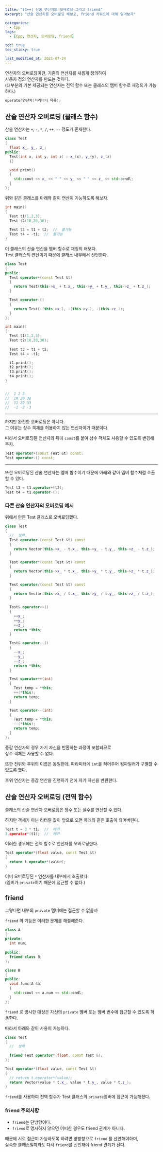 ```yaml
---
title: "[C++] 산술 연산자의 오버로딩 그리고 friend"
excerpt: "산술 연산자를 오버로딩 해보고, friend 키워드에 대해 알아보자"

categories:
  - Cpp
tags:
  - [Cpp, 연산자, 오버로딩, friend]

toc: true
toc_sticky: true

last_modified_at: 2021-07-24
---
```


연산자의 오버로딩이란, 기존의 연산자를 새롭게 정의하여   
사용자 정의 연산자를 만드는 것이다.   
(대부분의 기본 제공되는 연산자는 전역 함수 또는 클래스의 멤버 함수로 재정의가 가능하다.)

```cpp
operator연산자(파라미터 목록);
```

## 산술 연산자 오버로딩 (클래스 함수)

산술 연산자는 `+`, `-`, `*`, `/`, `++`, `--` 정도가 존재한다.

```cpp
class Test
{
  float x_, y_, z_;
public:
  Test(int x, int y, int z) : x_(x), y_(y), z_(z)
  {}

  void print()
  {
    std::cout << x_ << " " << y_ << " " << z_ << std::endl;
  }
};
```

위와 같은 클래스를 아래와 같이 연산이 가능하도록 해보자.

```cpp
int main()
{
  Test t1(1,2,3);
  Test t2(10,20,30);
  
  Test t3 = t1 + t2;  //  불가능
  Test t4 = -t1;  //  불가능
}
```

이 클래스의 산술 연산을 멤버 함수로 재정의 해보자.   
Test 클래스의 연산이기 때문에 클래스 내부에서 선언한다.

```cpp
class Test
{
public:
  Test operator+(const Test &t)
  {
    return Test(this->x_ + t.x_, this->y_ + t.y_, this->z_ + t.z_);
  }

  Test operator-()
  {
    return Test(-(this->x_), -(this->y_), -(this->z_));
  }
};

int main()
{
  Test t1(1,2,3);
  Test t2(10,20,30);
  
  Test t3 = t1 + t2;
  Test t4 = -t1;

  t1.print();
  t2.print();
  t3.print();
  t4.print();
}


//  1 2 3
//  10 20 30
//  11 22 33
//  -1 -2 -3
```

___

하지만 완전한 오버로딩은 아니다.   
그 이유는 상수 객체를 허용하지 않는 연산자이기 때문이다.   

따라서 오버로딩된 연산자의 뒤에 `const`를 붙여 상수 객체도 사용할 수 있도록 변경해주자.

```cpp
Test operator+(const Test &t) const;
Test operator-() const;
```

___

또한 오버로딩된 산술 연산자는 멤버 함수이기 때문에 아래와 같이 멤버 함수처럼 호출할 수 있다.

```cpp
Test t3 = t1.operator+(t2);
Test t4 = t1.operator-();
```

### 다른 산술 연산자의 오버로딩 예시

위에서 만든 Test 클래스로 오버로딩했다.

```cpp
class Test
{
  //  생략
  Test operator-(const Test &t) const
  {
    return Vector(this->x_ - t.x_, this->y_ - t.y_, this->z_ - t.z_);
  }

  Test operator*(const Test &t) const
  {
    return Vector(this->x_ * t.x_, this->y_ * t.y_, this->z_ * t.z_);
  }

  Test operator/(const Test &t) const
  {
    return Vector(this->x_ / t.x_, this->y_ / t.y_, this->z_ / t.z_);
  }
  
  Test& operator++()
  {
    ++x_;
    ++y_;
    ++z_;
    return *this;
  }

  Test& operator--()
  {
    --x_;
    --y_;
    --z_;
    return *this;
  }

  Test operator++(int)
  {
    Test temp = *this;
    ++(*this);
    return temp;
  }

  Test operator--(int)
  {
    Test temp = *this;
    --(*this);
    return temp;
  }
};
```

증감 연산자의 경우 자기 자신을 반환하는 과정이 포함되므로   
상수 객체는 사용할 수 없다.

또한 전위와 후위의 이름은 동일한데, 파라미터에 `int`를 적어주어 컴파일러가 구별할 수 있도록 했다.

후위 연산자는 증감 연산을 진행하기 전에 자기 자신을 반환한다.

## 산술 연산자 오버로딩 (전역 함수)

클래스의 산술 연산자 오버로딩은 정수 또는 실수를 연산할 수 있다.

하지만 객체가 아닌 리터럴 값이 앞으로 오면 아래와 같은 호출이 되어버린다.

```cpp
Test t = 3 * t1;  //  에러
3.operator*(t1);  //  에러
```

이러한 경우에는 전역 함수로 연산자를 오버로딩한다.

```cpp
Test operator*(float value, const Test &t)
{
  return t.operator*(value);
}
```

이미 오버로딩된 `*` 연산자를 내부에서 호출했다.   
(멤버가 `private`이기 때문에 접근할 수 없다.)

## friend

그렇다면 내부의 `private` 멤버에는 접근할 수 없을까

`friend` 의 기능은 이러한 문제를 해결해준다.

```cpp
class A
{
private:
  int num;
  
public:
  friend class B;
};

class B
{
public:
  void func(A &a)
  {
    std::cout << a.num << std::endl;
  }
};
```

`friend` 로 명시한 대상은 자신의 `private` 멤버 또는 멤버 변수에 접근할 수 있도록 허용한다.

따라서 아래와 같이 사용이 가능하다.

```cpp
class Test
{
  //  생략
  
  friend Test operator*(float, const Test &);
};

Test operator*(float value, const Test &t)
{
  // return t.operator*(value);
  return Vector(value * t.x_, value * t.y_, value * t.z_);
}
```

`friend`를 사용하여 전역 함수가 Test 클래스의 `private`멤버에 접근이 가능해졌다.

### friend 주의사항

* `friend`는 단방향이다.
* `friend`로 명시하지 않으면 어떠한 경우도 friend 관계가 아니다.

때문에 서로 접근이 가능하도록 하려면 양방향으로 `friend` 를 선언해야하며,   
상속한 클래스일지라도 다시 `friend`를 선언해야 friend 관계가 된다.